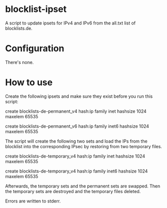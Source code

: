 blocklist-ipset
===============

A script to update ipsets for IPv4 and IPv6 from the
all.txt list of blocklists.de.

Configuration
=============

There's none.

How to use
============

Create the following ipsets and make sure they exist before you run this script:

create blocklists-de-permanent_v4 hash:ip family inet hashsize 1024 maxelem 65535

create blocklists-de-permanent_v6 hash:ip family inet6 hashsize 1024 maxelem 65535

The script will create the following two sets and load the IPs from the blocklist
into the corresponding IPsec by restoring from two temporary files.

create blocklists-de-temporary_v4 hash:ip family inet hashsize 1024 maxelem 65535

create blocklists-de-temporary_v4 hash:ip family inet6 hashsize 1024 maxelem 65535

Afterwards, the temporary sets and the permanent sets are swapped.
Then the temporary sets are destroyed and the temporary files deleted.

Errors are written to stderr.